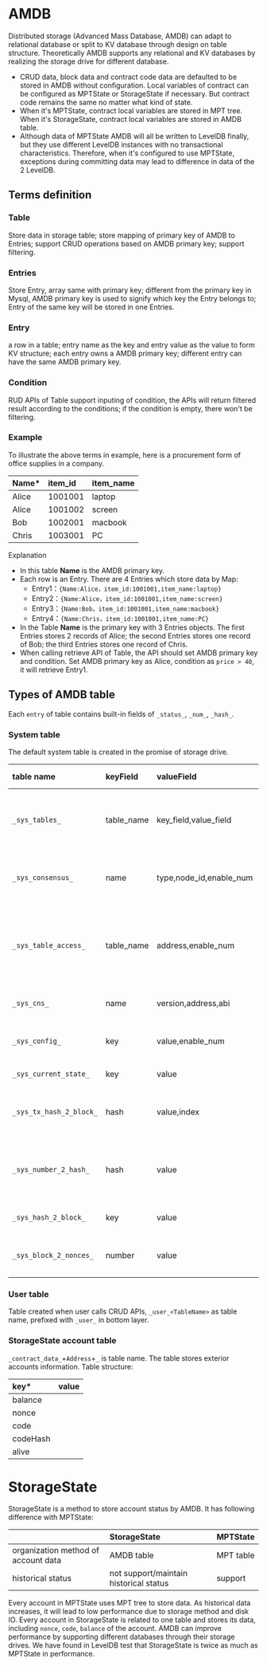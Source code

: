 # AMDB

Distributed storage (Advanced Mass Database, AMDB) can adapt to relational database or split to KV database through design on table structure. Theoretically AMDB supports any relational and KV databases by realizing the storage drive for different database.

- CRUD data, block data and contract code data are defaulted to be stored in AMDB without configuration. Local variables of contract can be configured as MPTState or StorageState if necessary. But contract code remains the same no matter what kind of state.
- When it's MPTState, contract local variables are stored in MPT tree. When it's StorageState, contract local variables are stored in AMDB table.
- Although data of MPTState AMDB will all be written to LevelDB finally, but they use different LevelDB instances with no transactional characteristics. Therefore, when it's configured to use MPTState, exceptions during committing data may lead to difference in data of the 2 LevelDB.

## Terms definition

### Table

Store data in storage table; store mapping of primary key of AMDB to Entries; support CRUD operations based on AMDB primary key; support filtering.

### Entries

Store Entry, array same with primary key; different from the primary key in Mysql, AMDB primary key is used to signify which key the Entry belongs to; Entry of the same key will be stored in one Entries.

### Entry

a row in a table; entry name as the key and entry value as the value to form KV structure; each entry owns a AMDB primary key; different entry can have the same AMDB primary key.

### Condition

RUD APIs of Table support inputing of condition, the APIs will return filtered result according to the conditions; if the condition is empty, there won't be filtering.

### Example

To illustrate the above terms in example, here is a procurement form of office supplies in a company.

|Name*|item_id|item_name|
|:--|:---|:---|
|Alice|1001001|laptop|
|Alice|1001002|screen|
|Bob|1002001|macbook|
|Chris|1003001|PC|

Explanation
- In this table **Name** is the AMDB primary key.
- Each row is an Entry. There are 4 Entries which store data by Map:
    + Entry1：`{Name:Alice，item_id:1001001,item_name:laptop}`
    + Entry2：`{Name:Alice，item_id:1001001,item_name:screen}`
    + Entry3：`{Name:Bob，item_id:1001001,item_name:macbook}`
    + Entry4：`{Name:Chris，item_id:1001001,item_name:PC}`
- In the Table **Name** is the primary key with 3 Entries objects. The first Entries stores 2 records of Alice; the second Entries stores one record of Bob; the third Entries stores one record of Chris.
- When calling retrieve API of Table, the API should set AMDB primary key and condition. Set AMDB primary key as Alice, condition as `price > 40`, it will retrieve Entry1.

## Types of AMDB table

Each `entry` of table contains built-in fields of `_status_`, `_num_`, `_hash_`.

### System table

The default system table is created in the promise of storage drive.

|table name                   |  keyField  | valueField            |  storage description                            |  AMDB primary key                              |
|:--------|:--------|:--------|:--------|:--------|
|`_sys_tables_`         | table_name |key_field,value_field  | store structures of all tables, table name being the primary key           |    tale name of all tables                         |    
|`_sys_consensus_`      | name       |type,node_id,enable_num| store lists of consensus nodes and observer nodes             |    node                                 |  
|`_sys_table_access_`   | table_name |address,enable_num     | store exterior account addresses with writing permission of each table     |     table name                            |       
|`_sys_cns_`            | name       |version,address,abi    | store CNS mapping relation                          | contract name                                  |
|`_sys_config_`         | key        |value,enable_num       | store group config items for consensus                |   config items                                |   
|`_sys_current_state_`  | key        |value                  | store the latest status                           |  current_number/total_transaction_count |
|`_sys_tx_hash_2_block_`| hash       |value,index            | store map of transaction hash to block number               |   hexadecimal of transaction hash                      |  
|`_sys_number_2_hash_`  | hash       |value                  | store map of block number to block head hash in hexadecimal |     block number                              |   
|`_sys_hash_2_block_`   | key        |value                  | store block data hash to sequential              |   block head hash in hexadecimal                    |  
|`_sys_block_2_nonces_` | number     |value                  | store nonces of transaction in block                   |  block number                      |

### User table

Table created when user calls CRUD APIs, `_user_<TableName>` as table name, prefixed with `_user_` in bottom layer.

### StorageState account table

`_contract_data_`+`Address`+`_` is table name. The table stores exterior accounts information. Table structure:

|key*|value|
|:---|:---|
|balance||
|nonce||
|code||
|codeHash||
|alive||

# StorageState

StorageState is a method to store account status by AMDB. It has following difference with MPTState:

|      |StorageState|MPTState|
|:-------|:------|:--------|
|organization method of account data|AMDB table|MPT table|
|historical status|not support/maintain historical status|support|

Every account in MPTState uses MPT tree to store data. As historical data increases, it will lead to low performance due to storage method and disk IO. Every account in StorageState is related to one table and stores its data, including `nonce`, `code`, `balance` of the account. AMDB can improve performance by supporting different databases through their storage drives. We have found in LevelDB test that StorageState is twice as much as MPTState in performance.
